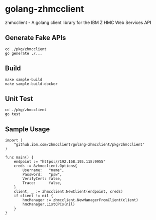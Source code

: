 # golang-zhmcclient
zhmcclient - A golang client library for the IBM Z HMC Web Services API

## Generate Fake APIs
```
cd ./pkg/zhmcclient
go generate ./...
```

## Build
```
make sample-build
make sample-build-docker
```

## Unit Test
```
cd ./pkg/zhmcclient
go test
```

## Sample Usage
```
import (
	"github.ibm.com/zhmcclient/golang-zhmcclient/pkg/zhmcclient"
)

func main() {
	endpoint := "https://192.168.195.118:9955"
	creds := &zhmcclient.Options{
		Username:   "name",
		Password:   "psw",
		VerifyCert: false,
		Trace:      false,
	}
	client, _ := zhmcclient.NewClient(endpoint, creds)
	if client != nil {
		hmcManager := zhmcclient.NewManagerFromClient(client)
		hmcManager.ListCPCs(nil)
	}
}
```

